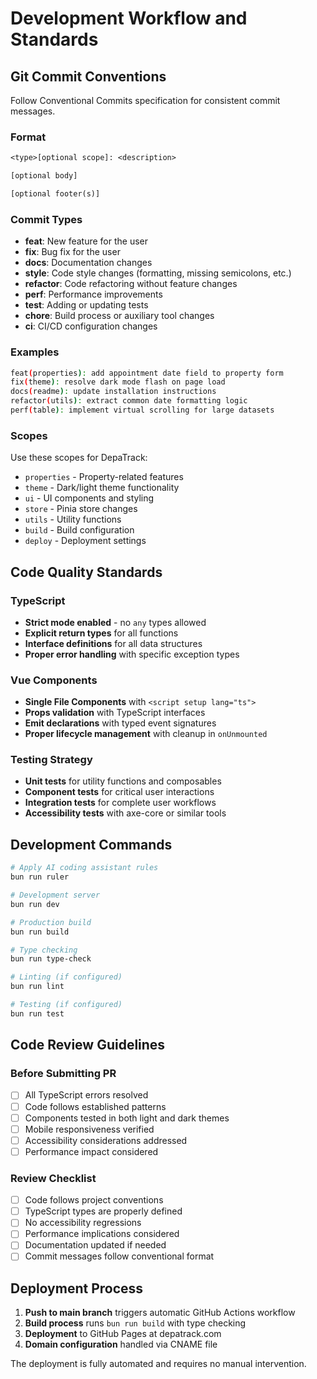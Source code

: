 # Development Workflow and Standards

## Git Commit Conventions

Follow Conventional Commits specification for consistent commit messages.

### Format

```txt
<type>[optional scope]: <description>

[optional body]

[optional footer(s)]
```

### Commit Types

- **feat**: New feature for the user
- **fix**: Bug fix for the user  
- **docs**: Documentation changes
- **style**: Code style changes (formatting, missing semicolons, etc.)
- **refactor**: Code refactoring without feature changes
- **perf**: Performance improvements
- **test**: Adding or updating tests
- **chore**: Build process or auxiliary tool changes
- **ci**: CI/CD configuration changes

### Examples

```bash
feat(properties): add appointment date field to property form
fix(theme): resolve dark mode flash on page load
docs(readme): update installation instructions
refactor(utils): extract common date formatting logic
perf(table): implement virtual scrolling for large datasets
```

### Scopes

Use these scopes for DepaTrack:

- `properties` - Property-related features
- `theme` - Dark/light theme functionality
- `ui` - UI components and styling
- `store` - Pinia store changes
- `utils` - Utility functions
- `build` - Build configuration
- `deploy` - Deployment settings

## Code Quality Standards

### TypeScript

- **Strict mode enabled** - no `any` types allowed
- **Explicit return types** for all functions
- **Interface definitions** for all data structures
- **Proper error handling** with specific exception types

### Vue Components

- **Single File Components** with `<script setup lang="ts">`
- **Props validation** with TypeScript interfaces
- **Emit declarations** with typed event signatures
- **Proper lifecycle management** with cleanup in `onUnmounted`

### Testing Strategy

- **Unit tests** for utility functions and composables
- **Component tests** for critical user interactions
- **Integration tests** for complete user workflows
- **Accessibility tests** with axe-core or similar tools

## Development Commands

```bash
# Apply AI coding assistant rules
bun run ruler

# Development server
bun run dev

# Production build
bun run build

# Type checking
bun run type-check

# Linting (if configured)
bun run lint

# Testing (if configured)
bun run test
```

## Code Review Guidelines

### Before Submitting PR

- [ ] All TypeScript errors resolved
- [ ] Code follows established patterns
- [ ] Components tested in both light and dark themes
- [ ] Mobile responsiveness verified
- [ ] Accessibility considerations addressed
- [ ] Performance impact considered

### Review Checklist

- [ ] Code follows project conventions
- [ ] TypeScript types are properly defined
- [ ] No accessibility regressions
- [ ] Performance implications considered
- [ ] Documentation updated if needed
- [ ] Commit messages follow conventional format

## Deployment Process

1. **Push to main branch** triggers automatic GitHub Actions workflow
2. **Build process** runs `bun run build` with type checking
3. **Deployment** to GitHub Pages at depatrack.com
4. **Domain configuration** handled via CNAME file

The deployment is fully automated and requires no manual intervention.
